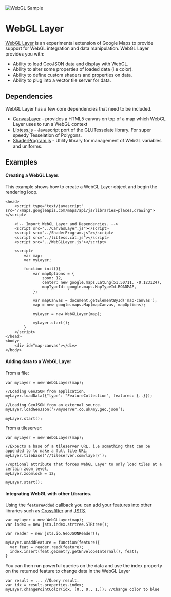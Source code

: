 ![WebGL Sample](http://mattcooper.github.io/webgl-layer/screenshot.png)

WebGL Layer
=========

[WebGL Layer](http://mattcooper.github.io/webgl-layer/index.html) is an experimental extension of Google Maps to provide support for WebGL integration and data manipulation. WebGL Layer provides you with:

* Ability to load GeoJSON data and display with WebGL.
* Ability to alter some properties of loaded data (i.e color).
* Ability to define custom shaders and properties on data.
* Ability to plug into a vector tile server for data.

Dependencies
-----------

WebGL Layer has a few core dependencies that need to be included.

* [CanvasLayer](https://github.com/brendankenny/CanvasLayer) - provides a HTML5 canvas on top of a map which WebGL Layer uses to run a WebGL context
* [Libtess.js](https://github.com/brendankenny/libtess.js) - Javascript port of the GLUTesselate library. For super speedy Tesselation of Polygons.
* [ShaderProgram.js](https://github.com/brendankenny/point-overlay/blob/master/lib/ShaderProgram.js) - Utility library for management of WebGL variables and uniforms.

Examples
--------------
 
#### Creating a WebGL Layer.

This example shows how to create a WebGL Layer object and begin the rendering loop.

```
<head>
    <script type="text/javascript" src="//maps.googleapis.com/maps/api/js?libraries=places,drawing"></script>
        
    <!-- Import WebGL Layer and Dependencies. -->
    <script src="../CanvasLayer.js"></script>
    <script src="../ShaderProgram.js"></script>
    <script src="../libtess.cat.js"></script>
    <script src="../WebGLLayer.js"></script>
    
    <script>
        var map;
        var myLayer;
      
        function init(){
            var mapOptions = {
                zoom: 12,
                center: new google.maps.LatLng(51.50711, -0.123124),
                mapTypeId: google.maps.MapTypeId.ROADMAP,
            };

            var mapCanvas = document.getElementById('map-canvas');
            map = new google.maps.Map(mapCanvas, mapOptions);
            
            myLayer = new WebGLLayer(map);
            
            myLayer.start();
        }
    </script>
</head>
<body>
    <div id="map-canvas"></div>
</body>

```

#### Adding data to a WebGL Layer

From a file:
```
var myLayer = new WebGLLayer(map);

//Loading GeoJSON from application.
myLayer.loadData({"type": "FeatureCollection", features: {..}});

//Loading GeoJSON from an external source.
myLayer.loadGeoJson(‘//myserver.co.uk/my.geo.json’);

myLayer.start();
```

From a tileserver:
```
var myLayer = new WebGLLayer(map);

//Expects a base of a tileserver URL, i.e something that can be appended to to make a full tile URL.
myLayer.tilebase(‘//tileserver.com/layer/’);

//optional attribute that forces WebGL Layer to only load tiles at a certain zoom level,
myLayer.zoomlock = 12;

myLayer.start();
```

#### Integrating WebGL with other Libraries.

Using the `featureAdded` callback you can add your features into other libraries such as [Crossfilter](http://square.github.io/crossfilter/) and [JSTS](https://github.com/bjornharrtell/jsts).

```
var myLayer = new WebGLLayer(map);
var index = new jsts.index.strtree.STRtree();

var reader = new jsts.io.GeoJSONReader();

myLayer.onAddFeature = function(feature){
  var feat = reader.read(feature);
  index.insert(feat.geometry.getEnvelopeInternal(), feat);
}
```

You can then run powerful queries on the data and use the index property on the returned feature to change data in the WebGL Layer

```
var result = ... //Query result.
var idx = result.properties.index;
myLayer.changePointColor(idx, [0., 0., 1.]); //Change color to blue
```